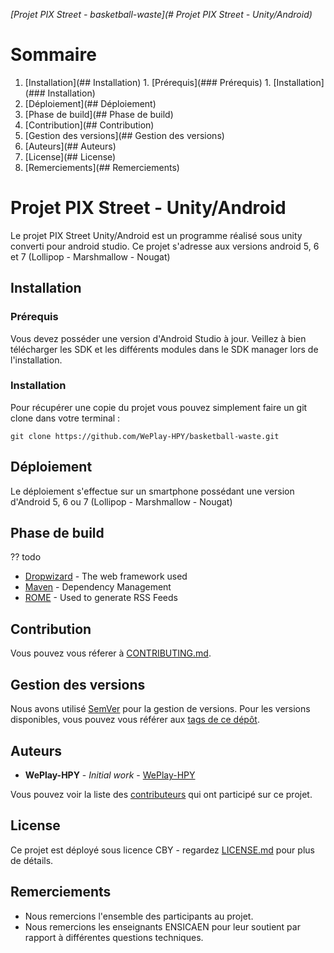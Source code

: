 *[Projet PIX Street - basketball-waste](# Projet PIX Street - Unity/Android)*
# Sommaire
  1. [Installation](## Installation)
    1. [Prérequis](### Prérequis)
    1. [Installation](### Installation)
  2. [Déploiement](## Déploiement)
  3. [Phase de build](## Phase de build)
  4. [Contribution](## Contribution)
  5. [Gestion des versions](## Gestion des versions)
  6. [Auteurs](## Auteurs)
  7. [License](## License)
  8. [Remerciements](## Remerciements)

# Projet PIX Street - Unity/Android

Le projet PIX Street Unity/Android est un programme réalisé sous unity converti pour android  studio.
Ce projet s'adresse aux versions android 5, 6 et 7 (Lollipop - Marshmallow - Nougat)

## Installation

### Prérequis

Vous devez posséder une version d'Android Studio à jour. Veillez à bien télécharger les SDK et les différents modules dans le SDK manager lors de l'installation.

### Installation

Pour récupérer une copie du projet vous pouvez simplement faire un git clone dans votre terminal :

```
git clone https://github.com/WePlay-HPY/basketball-waste.git
```

## Déploiement

Le déploiement s'effectue sur un smartphone possédant une version d'Android 5, 6 ou 7 (Lollipop - Marshmallow - Nougat)

## Phase de build

?? todo
* [Dropwizard](http://www.dropwizard.io/1.0.2/docs/) - The web framework used
* [Maven](https://maven.apache.org/) - Dependency Management
* [ROME](https://rometools.github.io/rome/) - Used to generate RSS Feeds

## Contribution

Vous pouvez vous réferer à [CONTRIBUTING.md](https://gist.github.com/a_completer).

## Gestion des versions

Nous avons utilisé [SemVer](http://semver.org/) pour la gestion de versions. Pour les versions disponibles, vous pouvez vous référer aux [tags de ce dépôt](https://github.com/your/project/tags). 

## Auteurs

* **WePlay-HPY** - *Initial work* - [WePlay-HPY](https://github.com/WePlay-HPY)

Vous pouvez voir la liste des [contributeurs](https://github.com/your/project/contributors) qui ont participé sur ce projet.

## License

Ce projet est déployé sous licence CBY - regardez [LICENSE.md](LICENSE.md) pour plus de détails.

## Remerciements

* Nous remercions l'ensemble des participants au projet.
* Nous remercions les enseignants ENSICAEN pour leur soutient par rapport à différentes questions techniques.

